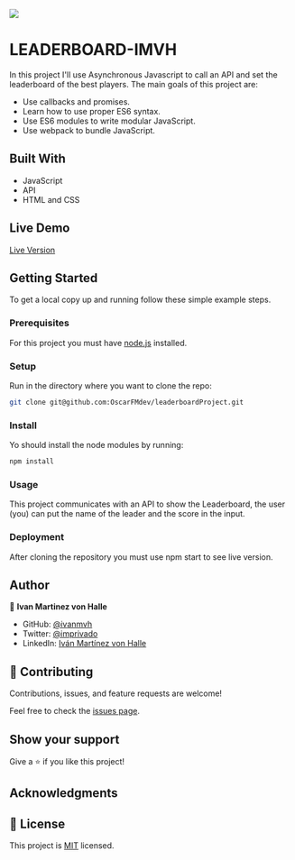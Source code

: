 ![](https://img.shields.io/badge/Microverse-blueviolet)

# LEADERBOARD-IMVH

In this project I'll use Asynchronous Javascript to call an API and set the leaderboard of the best players. The main goals of this project are:
- Use callbacks and promises.
- Learn how to use proper ES6 syntax.
- Use ES6 modules to write modular JavaScript.
- Use webpack to bundle JavaScript.

## Built With

- JavaScript
- API
- HTML and CSS

## Live Demo

[Live Version](https://ivanmvh.github.io/LEADERBOARD-IMVH/build/)

## Getting Started

To get a local copy up and running follow these simple example steps.

### Prerequisites
For this project you must have [node.js](https://nodejs.org/en/) installed.
### Setup
Run in the directory where you want to clone the repo:
```sh
git clone git@github.com:OscarFMdev/leaderboardProject.git
```
### Install
Yo should install the node modules by running:
```sh
npm install
```
### Usage
This project communicates with an API to show the Leaderboard, the user (you) can put the name of the leader and the score in the input.
### Deployment
After cloning the repository you must use npm start to see live version.



## Author

👤 **Ivan Martinez von Halle**

- GitHub: [@ivanmvh](https://github.com/ivanmvh)
- Twitter: [@imprivado](https://twitter.com/imprivado)
- LinkedIn: [Iván Martínez von Halle](https://www.linkedin.com/in/ivan-martinez-von-halle/)


## 🤝 Contributing

Contributions, issues, and feature requests are welcome!

Feel free to check the [issues page](../../issues/).

## Show your support

Give a ⭐️ if you like this project!

## Acknowledgments

## 📝 License

This project is [MIT](./MIT.md) licensed.

